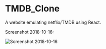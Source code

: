 # TMDB_Clone
A website emulating netflix/TMDB using React.

Screenshot 2018-10-16: 

![Screenshot 2018-10-16](https://github.com/Kjelldg/TMDB_Clone/blob/master/Screenshot20181016.png "Screenshot 2018-10-16")
